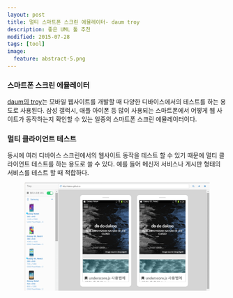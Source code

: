 ```yaml
---
layout: post
title: 멀티 스마트폰 스크린 에뮬레이터- daum troy 
description: 좋은 UML 툴 추천
modified: 2015-07-28
tags: [tool]
image:
  feature: abstract-5.png
---
```


### 스마트폰 스크린 에뮬레이터

[daum의 troy](http://troy.labs.daum.net/)는 모바일 웹사이트를 개발할 때 다양한 디바이스에서의 테스트를 하는 용도로 사용된다. 삼성 갤럭시, 애플 아이폰 등 많이 사용되는 스마트폰에서 어떻게 웹 사이트가 동작하는지 확인할 수 있는 일종의 스마트폰 스크린 에뮬레이터이다. 

### 멀티 클라이언트 테스트 

동시에 여러 디바이스 스크린에서의 웹사이트 동작을 테스트 할 수 있기 때문에 멀티 클라이언트 테스트를 하는 용도로 쓸 수 있다. 예를 들어 메신저 서비스나 게시판 형태의 서비스를 테스트 할 때 적합하다.   
 
<figure>
<img src="/images/daum-troy.PNG" alt="">
</figure>
